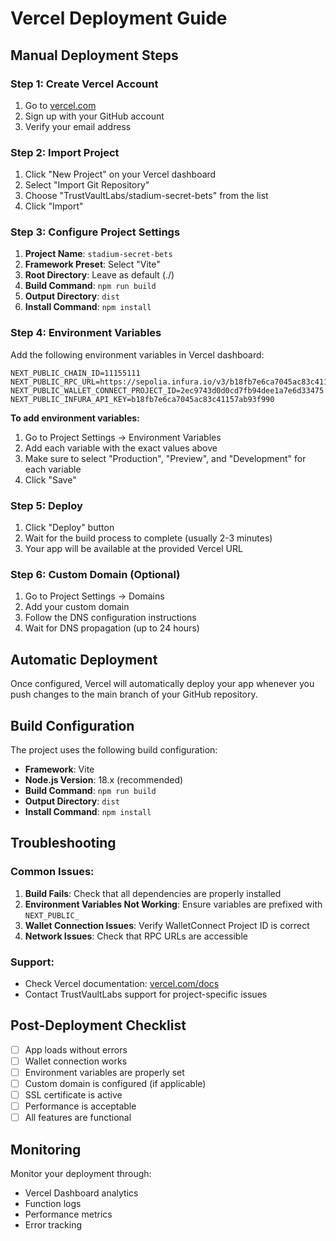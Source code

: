 # Vercel Deployment Guide

## Manual Deployment Steps

### Step 1: Create Vercel Account
1. Go to [vercel.com](https://vercel.com)
2. Sign up with your GitHub account
3. Verify your email address

### Step 2: Import Project
1. Click "New Project" on your Vercel dashboard
2. Select "Import Git Repository"
3. Choose "TrustVaultLabs/stadium-secret-bets" from the list
4. Click "Import"

### Step 3: Configure Project Settings
1. **Project Name**: `stadium-secret-bets`
2. **Framework Preset**: Select "Vite"
3. **Root Directory**: Leave as default (./)
4. **Build Command**: `npm run build`
5. **Output Directory**: `dist`
6. **Install Command**: `npm install`

### Step 4: Environment Variables
Add the following environment variables in Vercel dashboard:

```
NEXT_PUBLIC_CHAIN_ID=11155111
NEXT_PUBLIC_RPC_URL=https://sepolia.infura.io/v3/b18fb7e6ca7045ac83c41157ab93f990
NEXT_PUBLIC_WALLET_CONNECT_PROJECT_ID=2ec9743d0d0cd7fb94dee1a7e6d33475
NEXT_PUBLIC_INFURA_API_KEY=b18fb7e6ca7045ac83c41157ab93f990
```

**To add environment variables:**
1. Go to Project Settings → Environment Variables
2. Add each variable with the exact values above
3. Make sure to select "Production", "Preview", and "Development" for each variable
4. Click "Save"

### Step 5: Deploy
1. Click "Deploy" button
2. Wait for the build process to complete (usually 2-3 minutes)
3. Your app will be available at the provided Vercel URL

### Step 6: Custom Domain (Optional)
1. Go to Project Settings → Domains
2. Add your custom domain
3. Follow the DNS configuration instructions
4. Wait for DNS propagation (up to 24 hours)

## Automatic Deployment

Once configured, Vercel will automatically deploy your app whenever you push changes to the main branch of your GitHub repository.

## Build Configuration

The project uses the following build configuration:
- **Framework**: Vite
- **Node.js Version**: 18.x (recommended)
- **Build Command**: `npm run build`
- **Output Directory**: `dist`
- **Install Command**: `npm install`

## Troubleshooting

### Common Issues:

1. **Build Fails**: Check that all dependencies are properly installed
2. **Environment Variables Not Working**: Ensure variables are prefixed with `NEXT_PUBLIC_`
3. **Wallet Connection Issues**: Verify WalletConnect Project ID is correct
4. **Network Issues**: Check that RPC URLs are accessible

### Support:
- Check Vercel documentation: [vercel.com/docs](https://vercel.com/docs)
- Contact TrustVaultLabs support for project-specific issues

## Post-Deployment Checklist

- [ ] App loads without errors
- [ ] Wallet connection works
- [ ] Environment variables are properly set
- [ ] Custom domain is configured (if applicable)
- [ ] SSL certificate is active
- [ ] Performance is acceptable
- [ ] All features are functional

## Monitoring

Monitor your deployment through:
- Vercel Dashboard analytics
- Function logs
- Performance metrics
- Error tracking
